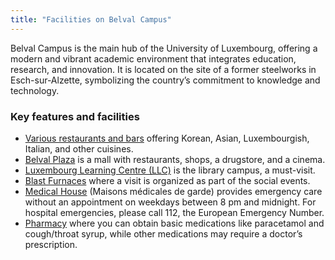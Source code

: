 ```yaml
---
title: "Facilities on Belval Campus"
---
```

<style>
    img {
        max-height: 400px;
        max-width: 100%;
    }

    figure {
            text-align: center;
            margin: 0; 
        }
    figcaption {
        text-align: center;
    }

</style>

Belval Campus is the main hub of the University of Luxembourg, offering a modern and vibrant academic environment that integrates education, research, and innovation. It is located on the site of a former steelworks in Esch-sur-Alzette, symbolizing the country’s commitment to knowledge and technology.

### Key features and facilities

* [Various restaurants and bars](https://www.google.com/search?q=belval+restaurants&client=firefox-b-d&sca_esv=a6c39f4d03c5324c&sca_upv=1&sxsrf=ADLYWILL4oVwj8BMAWQgtaSdjKWR48WWpg:1716466863457&udm=1&sa=X&ved=2ahUKEwjck6it4aOGAxUI_7sIHcarDzoQjGp6BAggEAE&biw=1718&bih=1278&dpr=1#ip=1) offering Korean, Asian, Luxembourgish, Italian, and other cuisines.
* [Belval Plaza](https://www.belval-shopping.lu/fr/home/) is a mall with restaurants, shops, a drugstore, and a cinema.
* [Luxembourg Learning Centre (LLC)](https://www.uni.lu/llc-en/) is the library campus, a must-visit. 
* [Blast Furnaces](https://www.visitluxembourg.com/place/blast-furnace-belval) where a visit is organized as part of the social events. 
* [Medical House](https://maps.app.goo.gl/Q9zuwijVV3nQqQUb9) (Maisons médicales de garde) provides emergency care without an appointment on weekdays between 8 pm and midnight. For hospital emergencies, please call 112, the European Emergency Number.
* [Pharmacy](https://pharmaciedebelval.lu/en/) where you can obtain basic medications like paracetamol and cough/throat syrup, while other medications may require a doctor’s prescription.

